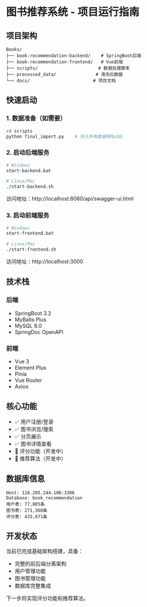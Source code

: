 # 图书推荐系统 - 项目运行指南

## 项目架构

```
Books/
├── book-recommendation-backend/    # SpringBoot后端
├── book-recommendation-frontend/   # Vue前端
├── scripts/                       # 数据处理脚本
├── processed_data/               # 清洗后数据
└── docs/                        # 项目文档
```

## 快速启动

### 1. 数据准备（如需要）
```bash
cd scripts
python final_import.py    # 导入所有数据到MySQL
```

### 2. 启动后端服务
```bash
# Windows
start-backend.bat

# Linux/Mac  
./start-backend.sh
```
访问地址：http://localhost:8080/api/swagger-ui.html

### 3. 启动前端服务
```bash
# Windows
start-frontend.bat

# Linux/Mac
./start-frontend.sh
```
访问地址：http://localhost:3000

## 技术栈

### 后端
- SpringBoot 3.2
- MyBatis Plus
- MySQL 8.0
- SpringDoc OpenAPI

### 前端  
- Vue 3
- Element Plus
- Pinia
- Vue Router
- Axios

## 核心功能

- ✅ 用户注册/登录
- ✅ 图书浏览/搜索
- ✅ 分页展示
- ✅ 图书详情查看
- 🔄 评分功能（开发中）
- 🔄 推荐算法（开发中）

## 数据库信息

```
Host: 116.205.244.106:3306
Database: book_recommendation
用户表: 77,805条
图书表: 271,360条
评分表: 433,671条
```

## 开发状态

当前已完成基础架构搭建，具备：
- 完整的前后端分离架构
- 用户管理功能
- 图书管理功能
- 数据库完整集成

下一步将实现评分功能和推荐算法。